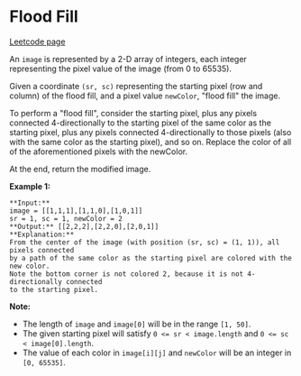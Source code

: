 # Flood Fill
[Leetcode page](https://leetcode.com/problems/flood-fill/description)

An `image` is represented by a 2-D array of integers, each integer
representing the pixel value of the image (from 0 to 65535).

Given a coordinate `(sr, sc)` representing the starting pixel (row and column)
of the flood fill, and a pixel value `newColor`, "flood fill" the image.

To perform a "flood fill", consider the starting pixel, plus any pixels
connected 4-directionally to the starting pixel of the same color as the
starting pixel, plus any pixels connected 4-directionally to those pixels
(also with the same color as the starting pixel), and so on. Replace the color
of all of the aforementioned pixels with the newColor.

At the end, return the modified image.

**Example 1:**  

    
    
    **Input:** 
    image = [[1,1,1],[1,1,0],[1,0,1]]
    sr = 1, sc = 1, newColor = 2
    **Output:** [[2,2,2],[2,2,0],[2,0,1]]
    **Explanation:** 
    From the center of the image (with position (sr, sc) = (1, 1)), all pixels connected 
    by a path of the same color as the starting pixel are colored with the new color.
    Note the bottom corner is not colored 2, because it is not 4-directionally connected
    to the starting pixel.
    

**Note:**

* The length of `image` and `image[0]` will be in the range `[1, 50]`.
* The given starting pixel will satisfy `0 <= sr < image.length` and `0 <= sc < image[0].length`.
* The value of each color in `image[i][j]` and `newColor` will be an integer in `[0, 65535]`.

